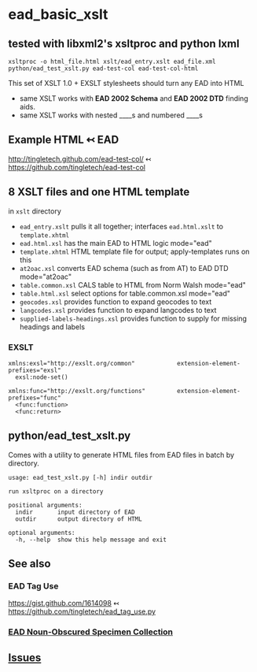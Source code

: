 # ead_basic_xslt

## tested with libxml2's xsltproc and python lxml

`xsltproc -o html_file.html xslt/ead_entry.xslt ead_file.xml`
`python/ead_test_xslt.py ead-test-col ead-test-col-html`

This set of XSLT 1.0 + EXSLT stylesheets should turn any EAD into
HTML

* same XSLT works with __EAD 2002 Schema__ and __EAD 2002 DTD__ finding aids.
* same XSLT works with nested __<c>__s and numbered __<c0x>__s

## Example HTML ↢ EAD
http://tingletech.github.com/ead-test-col/ ↢ https://github.com/tingletech/ead-test-col

## 8 XSLT files and one HTML template

in `xslt` directory

 * `ead_entry.xslt` pulls it all together; interfaces `ead.html.xslt` to `template.xhtml`
 * `ead.html.xsl` has the main EAD to HTML logic mode="ead"
 * `template.xhtml` HTML template file for output; apply-templates runs on this
 * `at2oac.xsl` converts EAD schema (such as from AT) to EAD DTD mode="at2oac"
 * `table.common.xsl` CALS table to HTML from Norm Walsh mode="ead"
 * `table.html.xsl` select options for table.common.xsl mode="ead"
 * `geocodes.xsl` provides function to expand geocodes to text
 * `langcodes.xsl` provides function to expand langcodes to text 
 * `supplied-labels-headings.xsl` provides function to supply for
    missing headings and labels

### EXSLT

```
xmlns:exsl="http://exslt.org/common"            extension-element-prefixes="exsl"
  exsl:node-set()
  
xmlns:func="http://exslt.org/functions"         extension-element-prefixes="func"
  <func:function>
  <func:return>
```

## python/ead_test_xslt.py
Comes with a utility to generate HTML files from EAD files in batch by directory.

```
usage: ead_test_xslt.py [-h] indir outdir

run xsltproc on a directory

positional arguments:
  indir       input directory of EAD
  outdir      output directory of HTML

optional arguments:
  -h, --help  show this help message and exit
```

## See also

### EAD Tag Use
https://gist.github.com/1614098 ↢ https://github.com/tingletech/ead_tag_use.py

### [EAD Noun-Obscured Specimen Collection](https://github.com/tingletech/ead-test-col/wiki)

## [Issues](https://github.com/tingletech/ead_basic_xslt/issues)
